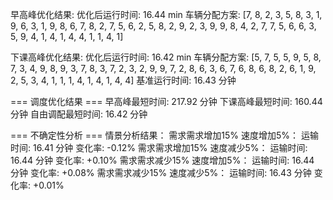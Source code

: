 
早高峰优化结果:
优化后运行时间: 16.44 min
车辆分配方案: [7, 8, 2, 3, 5, 8, 3, 1, 9, 6, 3, 1, 9, 8, 6, 7, 8, 2, 7, 5, 6, 2, 5, 8, 2, 9, 2, 3, 9, 9, 8, 4, 2, 7, 7, 5, 6, 6, 3, 5, 9, 4, 1, 4, 1, 4, 4, 1, 1, 4, 1]      

下课高峰优化结果:
优化后运行时间: 16.42 min
车辆分配方案: [5, 7, 5, 5, 9, 5, 8, 7, 3, 4, 9, 8, 9, 3, 7, 8, 3, 7, 2, 3, 2, 9, 9, 7, 2, 8, 6, 3, 6, 7, 6, 8, 6, 8, 2, 6, 1, 9, 2, 5, 3, 4, 1, 1, 1, 4, 1, 4, 1, 4, 4]
基准运行时间: 16.43 分钟

=== 调度优化结果 ===
早高峰最短时间: 217.92 分钟
下课高峰最短时间: 160.44 分钟
自由调配最短时间: 16.42 分钟

=== 不确定性分析 ===
情景分析结果：
需求需求增加15%
速度增加5%：
  运输时间: 16.41 分钟
  变化率: -0.12%
需求需求增加15%
速度减少5%：
  运输时间: 16.44 分钟
  变化率: +0.10%
需求需求减少15%
速度增加5%：
  运输时间: 16.44 分钟
  变化率: +0.08%
需求需求减少15%
速度减少5%：
  运输时间: 16.43 分钟
  变化率: +0.01%